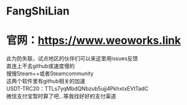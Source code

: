 # FangShiLian
<h1>官网：<a href="https://www.weoworks.link">https://www.weoworks.link</a></h1>
此为防失联，试点地区的伙伴们可以来这里用issues反馈<br>
直连上不去github或速度慢的<br>
搜搜Steam++或者Steamcommunity<br>
这两个软件里有github相关的加速<br>
USDT-TRC20：TTLs7yqMbdQNbzub5ujj4PkhxtxEVtTadC<br>
微信支付宝暂时算了吧...等我找好好的支付渠道
